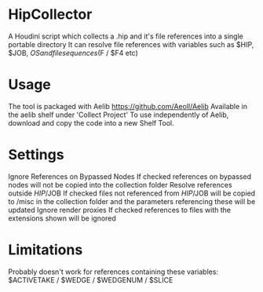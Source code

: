 # HipCollector
A Houdini script which collects a .hip and it's file references into a single portable directory
It can resolve file references with variables such as $HIP, $JOB, $OS and file sequences ($F / $F4 etc)

# Usage
The tool is packaged with Aelib https://github.com/Aeoll/Aelib 
Available in the aelib shelf under 'Collect Project'
To use independently of Aelib, download and copy the code into a new Shelf Tool.

# Settings
Ignore References on Bypassed Nodes
If checked references on bypassed nodes will not be copied into the collection folder
Resolve references outside $HIP/$JOB
If checked files not referenced from $HIP/$JOB will be copied to /misc in the collection folder and the parameters referencing these will be updated 
Ignore render proxies
If checked references to files with the extensions shown will be ignored

# Limitations
Probably doesn't work for references containing these variables: $ACTIVETAKE / $WEDGE / $WEDGENUM / $SLICE
